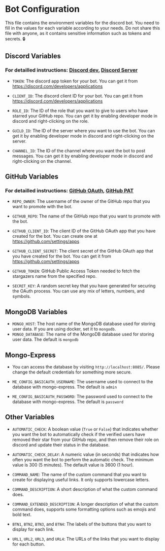 # Bot Configuration

This file contains the environment variables for the discord bot. You need to fill in the values for each variable according to your needs. Do not share this file with anyone, as it contains sensitive information such as tokens and secrets. 🔒

## Discord Variables
### For detailled instructions: [Discord dev](./installation.md#step-1-obtain-the-app-token-and-client-id-from-the-discord-dev-portal), [Discord Server](./installation.md#step-5-get-the-role-id-guild-id-and-channel-id-from-discord) 
- `TOKEN`: The discord app token for your bot. You can get it from https://discord.com/developers/applications
- `CLIENT_ID`: The discord client ID for your bot. You can get it from https://discord.com/developers/applications

- `ROLE_ID`: The ID of the role that you want to give to users who have starred your GitHub repo. You can get it by enabling developer mode in discord and right-clicking on the role.
- `GUILD_ID`: The ID of the server where you want to use the bot. You can get it by enabling developer mode in discord and right-clicking on the server.
- `CHANNEL_ID`: The ID of the channel where you want the bot to post messages. You can get it by enabling developer mode in discord and right-clicking on the channel.

## GitHub Variables
### For detailled instructions: [GitHub OAuth](./installation.md#step-3-create-a-github-oauth-app), [GitHub PAT](./installation.md#step-4-create-a-classic-github-public-access-token-pat) 
- `REPO_OWNER`: The username of the owner of the GitHub repo that you want to promote with the bot.
- `GITHUB_REPO`: The name of the GitHub repo that you want to promote with the bot.

- `GITHUB_CLIENT_ID`: The client ID of the GitHub OAuth app that you have created for the bot. You can create one at https://github.com/settings/apps
- `GITHUB_CLIENT_SECRET`: The client secret of the GitHub OAuth app that you have created for the bot. You can get it from https://github.com/settings/apps

- `GITHUB_TOKEN`: GitHub Public Access Token needed to fetch the stargazers name from the specified repo.

- `SECRET_KEY`: A random secret key that you have generated for securing the OAuth process. You can use any mix of letters, numbers, and symbols.

## MongoDB Variables

- `MONGO_HOST`: The host name of the MongoDB database used for storing user data. If you are using docker, set it to `mongodb`.
- `MONGO_DATABASE`: The name of the MongoDB database used for storing user data. The default is `mongodb`

## Mongo-Express
- You can access the database by visiting `http://localhost:8085/`. Please change the default credentials for something more secure.

- `ME_CONFIG_BASICAUTH_USERNAME`: The username used to connect to the database with mongo-express. The default is `admin` 
- `ME_CONFIG_BASICAUTH_PASSWORD`: The password used to connect to the database with mongo-express. The default is `password`

## Other Variables

- `AUTOMATIC_CHECK`: A boolean value (`True` or `False`) that indicates whether you want the bot to automatically check if the verified users have removed their star from your GitHub repo, and then remove their role on discord and update their status in the database.

- `AUTOMATIC_CHECK_DELAY`: A numeric value (in seconds) that indicates how often you want the bot to perform the automatic check. The minimum value is 300 (5 minutes). The default value is 3600 (1 hour).

- `COMMAND_NAME`: The name of the custom command that you want to create for displaying useful links. It only supports lowercase letters.

- `COMMAND_DESCRIPTION`: A short description of what the custom command does.

- `COMMAND_EXTENDED_DESCRIPTION`: A longer description of what the custom command does, supports some formatting options such as emojis and bold text.

- `BTN1`, `BTN2`, `BTN3`, and `BTN4`: The labels of the buttons that you want to display for each link.

- `URL1`, `URL2`, `URL3`, and `URL4`: The URLs of the links that you want to display for each button.
